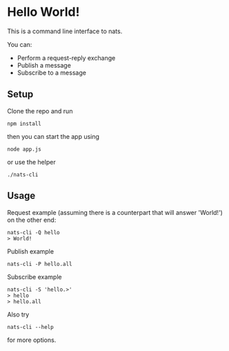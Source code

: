 
# Hello World!

This is a command line interface to nats.

You can:
- Perform a request-reply exchange
- Publish a message
- Subscribe to a message

## Setup
Clone the repo and run

    npm install
    
then you can start the app using

    node app.js
    
or use the helper

    ./nats-cli

## Usage

Request example (assuming there is a counterpart that will answer 'World!') on the other end:

    nats-cli -Q hello
    > World!
    
Publish example

    nats-cli -P hello.all
    
Subscribe example

    nats-cli -S 'hello.>'
    > hello
    > hello.all
    

Also try

    nats-cli --help
    
for more options.

